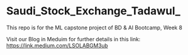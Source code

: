
# Saudi_Stock_Exchange_Tadawul_
This repo is for the ML capstone project of BD &amp; AI Bootcamp, Week 8

Visit our Blog in Meduim for further details in this link: https://link.medium.com/LSOLABGM3ub
